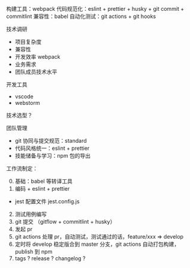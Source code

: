 
构建工具：webpack
代码规范化：eslint + prettier + husky + git commit + commitlint
兼容性：babel
自动化测试：git actions + git hooks


技术调研
- 项目复杂度
- 兼容性
- 开发效率 webpack
- 业务需求
- 团队成员技术水平

开发工具
- vscode
- webstorm

技术选型？

团队管理
- git 协同与提交规范：standard
- 代码风格统一：eslint + prettier
- 技能储备与学习：npm 包的导出


工作流制定：

0. 基础：babel 等转译工具
1. 编码 + eslint + prettier
*  jest 配置文件 jest.config.js 
2. 测试用例编写
3. git 提交 （gitflow + commitlint + husky）
4. 发起 pr
5. git actions 处理 pr，自动测试，测试通过的话，feature/xxx => develop
6. 定时将 develop 稳定版合到 master 分支，git actions 自动打包构建， publish 到 npm
7. tags ? release ? changelog ?

